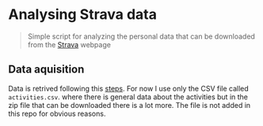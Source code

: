 # Analysing Strava data
> Simple script for analyzing the personal data that can be downloaded from the [Strava](https://www.strava.com) webpage

## Data aquisition

Data is retrived following this [steps](https://support.strava.com/hc/en-us/articles/216918437-Exporting-your-Data-and-Bulk-Export). For now I use only the CSV file called ```activities.csv```. where there is general data about the activities but in the zip file that can be downloaded there is a lot more. The file is not added in this repo for obvious reasons.